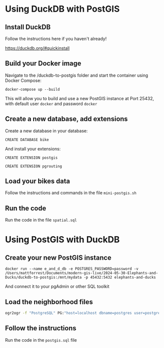# Using DuckDB with PostGIS

## Install DuckDB

Follow the instructions here if you haven't already!

https://duckdb.org/#quickinstall

## Build your Docker image

Navigate to the /duckdb-to-postgis folder and start the container using Docker Compose:

```
docker-compose up --build
```

This will allow you to build and use a new PostGIS instance at Port 25432, with default user `docker` and password `docker`

## Create a new database, add extensions

Create a new database in your database:

```CREATE DATABASE bike```

And install your extensions:

```CREATE EXTENSION postgis```

```CREATE EXTENSION pgrouting```

## Load your bikes data

Follow the instructions and commands in the file `mini-postgis.sh`

## Run the code

Run the code in the file `spatial.sql`

# Using PostGIS with DuckDB

## Create your new PostGIS instance

```
docker run --name e_and_d_db -e POSTGRES_PASSWORD=password -v /Users/mattforrest/Documents/modern-gis-live/2024-05-30-Elephants-and-Ducks/duckdb-to-postgis:/mnt/mydata -p 45432:5432 elephants-and-ducks
```

And connect it to your pgAdmin or other SQL toolkit

## Load the neighborhood files

```sh
ogr2ogr -f "PostgreSQL" PG:"host=localhost dbname=postgres user=postgres password=password port=45432" custom-pedia-cities-nyc-Mar2018.geojson
```

## Follow the instructions

Run the code in the `postgis.sql` file

